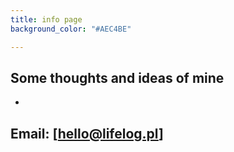 ```yaml
---
title: info page
background_color: "#AEC4BE"

---
```

## Some thoughts and ideas of mine

* 

  ## Email: \[hello@lifelog.pl\]